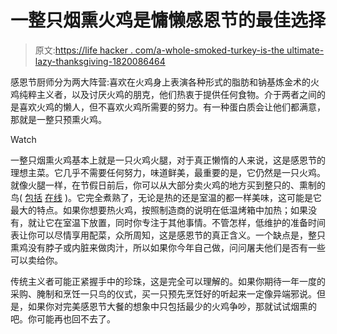 # 一整只烟熏火鸡是慵懒感恩节的最佳选择

> 原文:[https://life hacker . com/a-whole-smoked-turkey-is-the ultimate-lazy-thanksgiving-1820086464](https://lifehacker.com/a-whole-smoked-turkey-is-the-ultimate-lazy-thanksgiving-1820086464)

感恩节厨师分为两大阵营:喜欢在火鸡身上表演各种形式的脂肪和钠基炼金术的火鸡纯粹主义者，以及讨厌火鸡的朋克，他们热衷于提供任何食物。介于两者之间的是喜欢火鸡的懒人，但不喜欢火鸡所需要的努力。有一种蛋白质会让他们都满意，那就是一整只预熏火鸡。

Watch

一整只烟熏火鸡基本上就是一只火鸡火腿，对于真正懒惰的人来说，这是感恩节的理想主菜。它几乎不需要任何努力，味道鲜美，最重要的是，它仍然是一只火鸡。就像火腿一样，在节假日前后，你可以从大部分卖火鸡的地方买到整只的、熏制的鸟( [包括](http://www.cabelas.com/product/Cabelas-Hickory-Smoked-Turkey-to-lbs/717672.uts?productVariantId=1681143&WT.tsrc=PPC&WT.mc_id=GoogleProductAds&WT.z_mc_id1=60034714&rid=20&lsft=ref:212,loc:1&gclid=CjwKCAjwhOvPBRBxEiwAx2nhLitzYRUM_bmw9gDNFIRmx0dGTjFXXqtoGyqVHC5EjlT8TGX14keS9hoCB08QAvD_BwE) [在线](https://www.nueskes.com/applewood-smoked-whole-turkey/606/) )。它完全煮熟了，无论是热的还是室温的都一样美味，这可能是它最大的特点。如果你想要热火鸡，按照制造商的说明在低温烤箱中加热；如果没有，就让它在室温下放置，同时你专注于其他事情。不管怎样，低维护的准备时间表让你可以尽情享用配菜，众所周知，这是感恩节的真正含义。一个缺点是，整只熏鸡没有脖子或内脏来做肉汁，所以如果你今年自己做，问问屠夫他们是否有一些可以卖给你。

传统主义者可能正紧握手中的珍珠，这是完全可以理解的。如果你期待一年一度的采购、腌制和烹饪一只鸟的仪式，买一只预先烹饪好的听起来一定像异端邪说。但是，如果你对完美感恩节大餐的想象中只包括最少的火鸡争吵，那就试试烟熏的吧。你可能再也回不去了。
